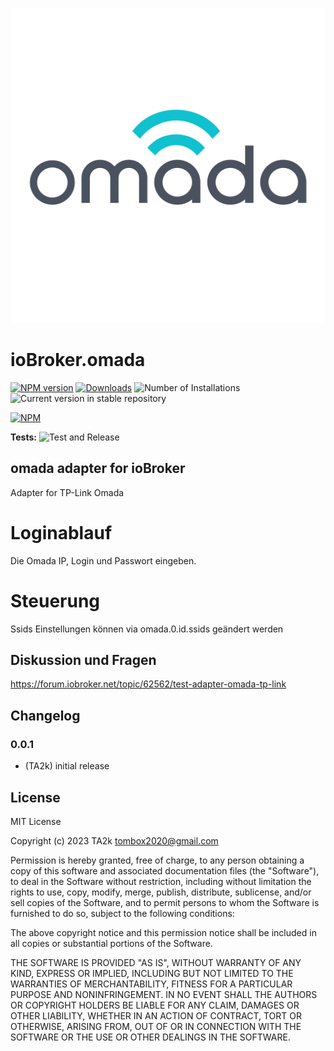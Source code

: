 ![Logo](admin/omada.png)

# ioBroker.omada

[![NPM version](https://img.shields.io/npm/v/iobroker.omada.svg)](https://www.npmjs.com/package/iobroker.omada)
[![Downloads](https://img.shields.io/npm/dm/iobroker.omada.svg)](https://www.npmjs.com/package/iobroker.omada)
![Number of Installations](https://iobroker.live/badges/omada-installed.svg)
![Current version in stable repository](https://iobroker.live/badges/omada-stable.svg)

[![NPM](https://nodei.co/npm/iobroker.omada.png?downloads=true)](https://nodei.co/npm/iobroker.omada/)

**Tests:** ![Test and Release](https://github.com/TA2k/ioBroker.omada/workflows/Test%20and%20Release/badge.svg)

## omada adapter for ioBroker

Adapter for TP-Link Omada

# Loginablauf

Die Omada IP, Login und Passwort eingeben.

# Steuerung

Ssids Einstellungen können via omada.0.id.ssids geändert werden

## Diskussion und Fragen

<https://forum.iobroker.net/topic/62562/test-adapter-omada-tp-link>

## Changelog

### 0.0.1

- (TA2k) initial release

## License

MIT License

Copyright (c) 2023 TA2k <tombox2020@gmail.com>

Permission is hereby granted, free of charge, to any person obtaining a copy
of this software and associated documentation files (the "Software"), to deal
in the Software without restriction, including without limitation the rights
to use, copy, modify, merge, publish, distribute, sublicense, and/or sell
copies of the Software, and to permit persons to whom the Software is
furnished to do so, subject to the following conditions:

The above copyright notice and this permission notice shall be included in all
copies or substantial portions of the Software.

THE SOFTWARE IS PROVIDED "AS IS", WITHOUT WARRANTY OF ANY KIND, EXPRESS OR
IMPLIED, INCLUDING BUT NOT LIMITED TO THE WARRANTIES OF MERCHANTABILITY,
FITNESS FOR A PARTICULAR PURPOSE AND NONINFRINGEMENT. IN NO EVENT SHALL THE
AUTHORS OR COPYRIGHT HOLDERS BE LIABLE FOR ANY CLAIM, DAMAGES OR OTHER
LIABILITY, WHETHER IN AN ACTION OF CONTRACT, TORT OR OTHERWISE, ARISING FROM,
OUT OF OR IN CONNECTION WITH THE SOFTWARE OR THE USE OR OTHER DEALINGS IN THE
SOFTWARE.
